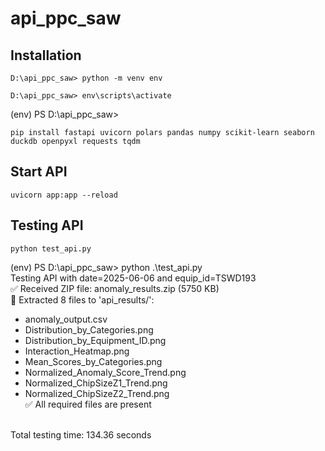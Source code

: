 # api_ppc_saw
## Installation
`D:\api_ppc_saw> python -m venv env` 

`D:\api_ppc_saw> env\scripts\activate`

(env) PS D:\api_ppc_saw> 

`pip install fastapi uvicorn polars pandas numpy scikit-learn seaborn duckdb openpyxl requests tqdm`

## Start API
`uvicorn app:app --reload`

## Testing API
`python test_api.py`

(env) PS D:\api_ppc_saw> python .\test_api.py <br>
Testing API with date=2025-06-06 and equip_id=TSWD193 <br>
✅ Received ZIP file: anomaly_results.zip (5750 KB) <br>
📁 Extracted 8 files to 'api_results/': <br>
  - anomaly_output.csv <br>
  - Distribution_by_Categories.png <br>
  - Distribution_by_Equipment_ID.png <br>
  - Interaction_Heatmap.png <br>
  - Mean_Scores_by_Categories.png <br>
  - Normalized_Anomaly_Score_Trend.png <br>
  - Normalized_ChipSizeZ1_Trend.png <br>
  - Normalized_ChipSizeZ2_Trend.png <br>
✅ All required files are present <br>
<br>
Total testing time: 134.36 seconds <br>

